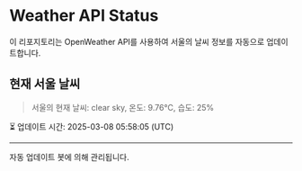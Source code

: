 
# Weather API Status

이 리포지토리는 OpenWeather API를 사용하여 서울의 날씨 정보를 자동으로 업데이트합니다.

## 현재 서울 날씨
> 서울의 현재 날씨: clear sky, 온도: 9.76°C, 습도: 25%

⏳ 업데이트 시간: 2025-03-08 05:58:05 (UTC)

---
자동 업데이트 봇에 의해 관리됩니다.
